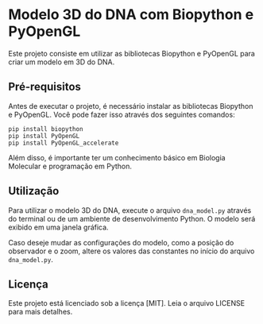 # Modelo 3D do DNA com Biopython e PyOpenGL

Este projeto consiste em utilizar as bibliotecas Biopython e PyOpenGL para criar um modelo em 3D do DNA.

## Pré-requisitos

Antes de executar o projeto, é necessário instalar as bibliotecas Biopython e PyOpenGL. Você pode fazer isso através dos seguintes comandos:

    pip install biopython
    pip install PyOpenGL 
    pip install PyOpenGL_accelerate

Além disso, é importante ter um conhecimento básico em Biologia Molecular e programação em Python.

## Utilização

Para utilizar o modelo 3D do DNA, execute o arquivo `dna_model.py` através do terminal ou de um ambiente de desenvolvimento Python. O modelo será exibido em uma janela gráfica.

Caso deseje mudar as configurações do modelo, como a posição do observador e o zoom, altere os valores das constantes no início do arquivo `dna_model.py`.

## Licença

Este projeto está licenciado sob a licença \[MIT]. Leia o arquivo LICENSE para mais detalhes.
